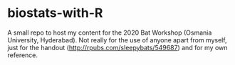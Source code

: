 # biostats-with-R
A small repo to host my content for the 2020 Bat Workshop (Osmania University, Hyderabad). Not really for the use of anyone apart from myself, just for the handout (http://rpubs.com/sleepybats/549687) and for my own reference.
